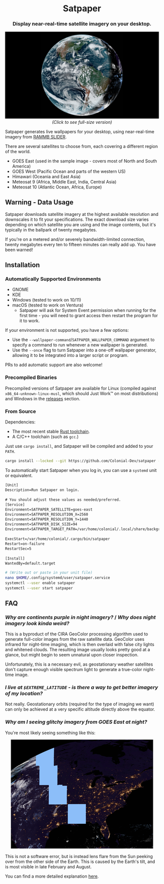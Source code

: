<h1 align="center">Satpaper</h1>
<h3 align="center">Display near-real-time satellite imagery on your desktop.</h3>

<p align = "center">
<img src=".github/satpaper_latest.png" width = 768>
<br>
<i> (Click to see full-size version) </i>
</p>

Satpaper generates live wallpapers for your desktop, using near-real-time imagery from [RAMMB SLIDER](https://rammb-slider.cira.colostate.edu).

There are several satellites to choose from, each covering a different region of the world.
- GOES East (used in the sample image - covers most of North and South America)
- GOES West (Pacific Ocean and parts of the western US)
- Himawari (Oceania and East Asia)
- Meteosat 9 (Africa, Middle East, India, Central Asia)
- Meteosat 10 (Atlantic Ocean, Africa, Europe)

## Warning - Data Usage
Satpaper downloads satellite imagery at the highest available resolution and downscales it to fit your specifications. The exact download size varies depending on which satellite you are using and the image contents, but it's typically in the ballpark of twenty megabytes.

If you're on a metered and/or severely bandwidth-limited connection, twenty megabytes every ten to fifteen minutes can really add up. You have been warned!

## Installation
### Automatically Supported Environments
- GNOME
- KDE
- Windows (tested to work on 10/11)
- macOS (tested to work on Ventura)
    - Satpaper will ask for System Event permission when running for the first time - you will need to grant access then restart the program for it to work.

If your environment is not supported, you have a few options:
- Use the `--wallpaper-command`/`SATPAPER_WALLPAPER_COMMAND` argument to specify a command to run whenever a new wallpaper is generated. 
- Use the `--once` flag to turn Satpaper into a one-off wallpaper generator, allowing it to be integrated into a larger script or program.

PRs to add automatic support are also welcome!

### Precompiled Binaries
Precompiled versions of Satpaper are available for Linux (compiled against `x86_64-unknown-linux-musl`, which should Just Work™ on most distributions) and Windows in the [releases](https://github.com/Colonial-Dev/satpaper/releases) section.

### From Source

Dependencies:
- The most recent stable [Rust toolchain](https://rustup.rs/).
- A C/C++ toolchain (such as `gcc`.)

Just use `cargo install`, and Satpaper will be compiled and added to your `PATH`.
```sh
cargo install --locked --git https://github.com/Colonial-Dev/satpaper --branch master
```

To automatically start Satpaper when you log in, you can use a `systemd` unit or equivalent.

```
[Unit]
Description=Run Satpaper on login.

# You should adjust these values as needed/preferred.
[Service]
Environment=SATPAPER_SATELLITE=goes-east
Environment=SATPAPER_RESOLUTION_X=2560
Environment=SATPAPER_RESOLUTION_Y=1440
Environment=SATPAPER_DISK_SIZE=94
Environment=SATPAPER_TARGET_PATH=/var/home/colonial/.local/share/backgrounds/

ExecStart=/var/home/colonial/.cargo/bin/satpaper
Restart=on-failure
RestartSec=5

[Install]
WantedBy=default.target
```

```sh
# (Write out or paste in your unit file)
nano $HOME/.config/systemd/user/satpaper.service
systemctl --user enable satpaper
systemctl --user start satpaper
```

## FAQ

### *Why are continents purple in night imagery?* / *Why does night imagery look kinda weird?*
This is a byproduct of the CIRA GeoColor processing algorithm used to generate full-color images from the raw satellite data. GeoColor uses infrared for night-time imaging, which is then overlaid with false city lights and whitened clouds. The resulting image usually looks pretty good at a glance, but might begin to seem unnatural upon closer inspection.

Unfortunately, this is a necessary evil, as geostationary weather satellites don't capture enough visible spectrum light to generate a true-color night-time image.

### *I live at `$EXTREME_LATITUDE` - is there a way to get better imagery of my location?*
Not really. Geostationary orbits (required for the type of imaging we want) can only be achieved at a very specific altitude directly above the equator.

### *Why am I seeing glitchy imagery from GOES East at night?*
You're most likely seeing something like this:
<p align="center">
<img src=".github/goes_east_glitch.png">
<p>

This is not a software error, but is instead lens flare from the Sun peeking over from the other side of the Earth. This is caused by the Earth's tilt, and is most visible in late February and August.

You can find a more detailed explanation [here](https://www.reddit.com/r/WeatherGifs/comments/pj25ht/comment/hbvs1wo).